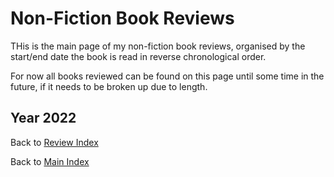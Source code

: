 # Non-Fiction Book Reviews

THis is the main page of my non-fiction book reviews, organised by the start/end date the book is read in reverse chronological order.

For now all books reviewed can be found on this page until some time in the future, if it needs to be broken up due to length.

## Year 2022

Back to [Review Index](/reviews/README.md)

Back to [Main Index](/README.md)
